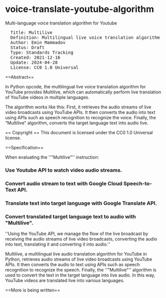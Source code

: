 # voice-translate-youtube-algorithm
Multi-language voice translation algorithm for Youtube

<pre>
  Title: Multilive
  Definition: Multilingual live voice translation algorithm for Youtube.
  Author: Emin Mammadov <eminmammadovcom@gmail.com>
  Status: Draft
  Type: Standards Tracking
  Created: 2021-12-16
  Update: 2024-04-28
  License: CC0 1.0 Universal
</pre>

==Abstract==

In Python opcode, the multilingual live voice translation algorithm for YouTube provides Multilive, which can automatically perform live translation of YouTube videos in multiple languages.  

The algorithm works like this: First, it retrieves the audio streams of live video broadcasts using YouTube APIs. It then converts the audio into text using APIs such as speech recognition to recognize the voice. Finally, the "Multilive" algorithm, converts the target language text into audio live.

== Copyright ==
This document is licensed under the CC0 1.0 Universal license.

==Specification==

When evaluating the ''<nowiki>"Multilive"</nowiki>'' instruction:
### Use Youtube API to watch video audio streams.
### Convert audio stream to text with Google Cloud Speech-to-Text API.
### Translate text into target language with Google Translate API.
### Convert translated target language text to audio with "Multilive".

''<nowiki>Using the YouTube API, we manage the flow of the live broadcast by receiving the audio streams of live video broadcasts, converting the audio into text, translating it and converting it into audio.</nowiki>''

Multilive, a multilingual live audio translation algorithm for YouTube in Python, retrieves audio streams of live video broadcasts using YouTube APIs. It then converts the audio to text using APIs such as speech recognition to recognize the speech. Finally, the ''<nowiki>"Multilive"</nowiki>'' algorithm is used to convert the text in the target language into live audio. In this way, YouTube videos are translated live into various languages.

==More is being written==
